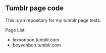 
## Tumblr page code
This is an repository for my tumblr page tests.

Page List
* lexvonbon.tumblr.com
* boyvonbon.tumblr.com
